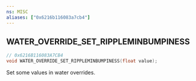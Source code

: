 ```yaml
---
ns: MISC
aliases: ["0x6216b116083a7cb4"]
---
```

## WATER_OVERRIDE_SET_RIPPLEMINBUMPINESS

```c
// 0x6216B116083A7CB4
void WATER_OVERRIDE_SET_RIPPLEMINBUMPINESS(float value);
```

Set some values in water overrides.

